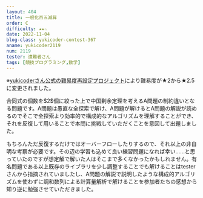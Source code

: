 ```yaml
---
layout: 404
title: 一般化百五減算
order: C
difficulty: ★★☆
date: 2022-11-04
blog-class: yukicoder-contest-367
aname: yukicoder2119
num: 2119
tester: 遭難者さん
tags: [競技プログラミング,数学]
---
```


<p>
※<a href="https://x.com/yukicoder/status/1887865883261079783">yukicoderさん公式の難易度再設定プロジェクト</a>により難易度が★2から★2.5に変更されました。
</p>
<p>
合同式の個数を$2$個に絞った上で中国剰余定理を考えるA問題の制約違いとなる問題です。A問題は愚直な全探索で解け、A問題が解けるとA問題の解説が読めるのでそこで全探索より効率的で構成的なアルゴリズムを理解することができ、それを反復して用いることで本問に挑戦していただくことを意図して出題しました。
</p>
<p>
もちろんただ反復するだけではオーバーフローしたりするので、それ以上の非自明な考察が必要です。その辺の学習も込めて良い練習問題になれば幸い……と思っていたのですが想定解で解いた人はそこまで多くなかったかもしれません。有名問題である以上既存のライブラリを少し調整することでも解けることはtesterさんから指摘されていましたし、A問題の解説で説明したような構成的アルゴリズムを使わずに調和数列による計算量解析で解けることを参加者たちの感想から知り逆に勉強させていただきました。
</p>
